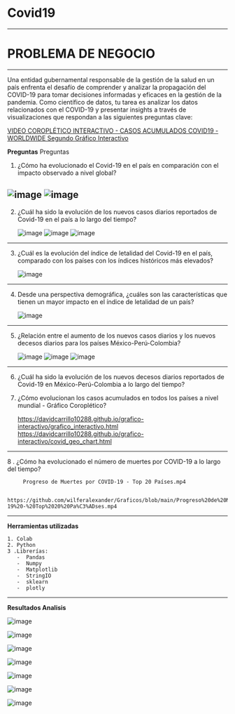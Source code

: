 # Covid19
---
# **PROBLEMA DE NEGOCIO**

---

Una entidad gubernamental responsable de la gestión de la salud en un país enfrenta el desafío de comprender y analizar la propagación del COVID-19 para tomar decisiones informadas y eficaces en la gestión de la pandemia. Como científico de datos, tu tarea es analizar los datos relacionados con el COVID-19 y presentar insights a través de visualizaciones que respondan a las siguientes preguntas clave:

[VIDEO COROPLÉTICO INTERACTIVO - CASOS ACUMULADOS COVID19 - WORLDWIDE Segundo Gráfico Interactivo](https://davidcarrillo10288.github.io/grafico-interactivo/grafico_interactivo.html)


 **Preguntas**
Preguntas

1.  ¿Cómo ha evolucionado el Covid-19 en el país en comparación con el impacto observado a nivel global?

   ![image](https://github.com/wilferalexander/Covid19/assets/16104315/1761c382-4d60-46fd-818c-baa71448433a)
   ![image](https://github.com/wilferalexander/Covid19/assets/16104315/4e1a8964-8d42-4966-8e1b-63959ec226fb)
  ---

2.   ¿Cuál ha sido la evolución de los nuevos casos diarios reportados de Covid-19 en el país a lo largo del tiempo?

        ![image](https://github.com/wilferalexander/Covid19/assets/16104315/25adb195-d48a-4fe2-9306-570343807c07)
       ![image](https://github.com/wilferalexander/Covid19/assets/16104315/c3eb3839-6179-4144-a328-9453d0b00541)
       ![image](https://github.com/wilferalexander/Covid19/assets/16104315/7d1e6b11-c2bc-4194-a89a-9690fcbae77e)
      
---
3.   ¿Cuál es la evolución del índice de letalidad del Covid-19 en el país, comparado con los países con los índices históricos más elevados?

    
        ![image](https://github.com/wilferalexander/Covid19/assets/16104315/35788b3c-dde6-416f-8dfb-3946b2697409)
---
4.   Desde una perspectiva demográfica, ¿cuáles son las características que tienen un mayor impacto en el índice de letalidad de un país?

       ![image](https://github.com/wilferalexander/Covid19/assets/16104315/0489e887-3ca3-46b3-847f-2824ff61d042)

---
5.    ¿Relación entre el aumento de los nuevos casos diarios y los nuevos decesos diarios para los países México-Perú-Colombia?

      ![image](https://github.com/wilferalexander/Covid19/assets/16104315/948f517b-903f-4b59-8626-63b76600aa33)
      ![image](https://github.com/wilferalexander/Covid19/assets/16104315/ede70bd2-670b-4976-9174-eb503ed39357)
      ![image](https://github.com/wilferalexander/Covid19/assets/16104315/4463b699-5246-4de6-9e48-d2b866e9a183)

---    
6.    ¿Cuál ha sido la evolución de los nuevos decesos diarios reportados de Covid-19 en México-Perú-Colombia a lo largo del tiempo?

7.    ¿Cómo evolucionan los casos acumulados en todos los países a nivel mundial - Gráfico Coroplético?

       https://davidcarrillo10288.github.io/grafico-interactivo/grafico_interactivo.html
       https://davidcarrillo10288.github.io/grafico-interactivo/covid_geo_chart.html
  ---

8 .    ¿Cómo ha evolucionado el número de muertes por COVID-19 a lo largo del tiempo?

         Progreso de Muertes por COVID-19 - Top 20 Países.mp4

         https://github.com/wilferalexander/Graficos/blob/main/Progreso%20de%20Muertes%20por%20COVID-19%20-%20Top%2020%20Pa%C3%ADses.mp4
         

   

---

**Herramientas utilizadas**

    1. Colab
    2. Python
    3 .Librerías:
       -  Pandas
       -  Numpy
       -  Matplotlib
       -  StringIO
       -  sklearn
       -  plotly
        
---
**Resultados Analisis**

![image](https://github.com/wilferalexander/Covid19/assets/16104315/589c7cce-8436-48ab-af1b-14acf20f6dfa)

![image](https://github.com/wilferalexander/Covid19/assets/16104315/f5b4601b-4620-4159-9bb4-66fca7d91bb7)

![image](https://github.com/wilferalexander/Covid19/assets/16104315/c1d3c68c-82d8-4976-8a5e-9b6b85182946)

![image](https://github.com/wilferalexander/Covid19/assets/16104315/64816c65-cbdb-4d3e-bcdc-da8e886d3836)

![image](https://github.com/wilferalexander/Covid19/assets/16104315/0a91a296-2697-4c55-91ca-37aaa0d9daa8)

![image](https://github.com/wilferalexander/Covid19/assets/16104315/7764d168-2fab-48e0-99fa-a98bfc132d46)

![image](https://github.com/wilferalexander/Covid19/assets/16104315/6a0d8d21-6d4c-470b-8536-edbc182b0f71)













